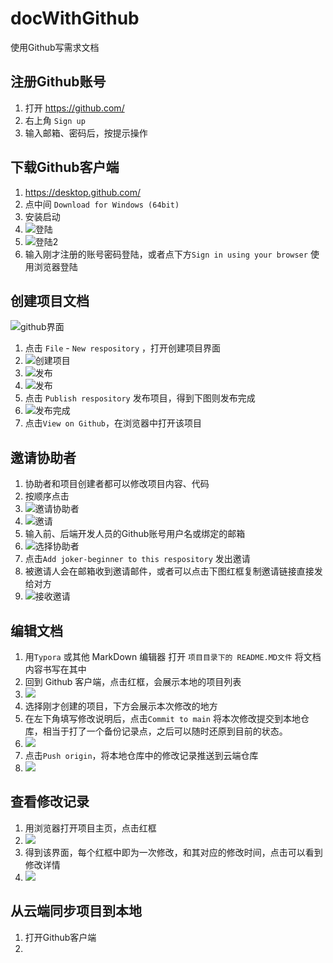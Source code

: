 # docWithGithub
 使用Github写需求文档

## 注册Github账号

1. 打开 https://github.com/
2. 右上角 `Sign up`
3. 输入邮箱、密码后，按提示操作

## 下载Github客户端

1. https://desktop.github.com/
2. 点中间 `Download for Windows (64bit)`
3. 安装启动
4. ![登陆](https://img2018.cnblogs.com/blog/1404518/201811/1404518-20181101212858827-1504878327.png)
5. ![登陆2](https://img2018.cnblogs.com/blog/1404518/201811/1404518-20181101212907301-2010179333.png)
6. 输入刚才注册的账号密码登陆，或者点下方`Sign in using your browser` 使用浏览器登陆

## 创建项目文档

![github界面](image-20210810101353253.png)

1. 点击 `File` - `New respository` ，打开创建项目界面
2. ![创建项目](微信截图_20210810101638.png)
3. ![发布](微信截图_20210810101958.png)
4. ![发布](微信截图_20210810102115.png)
5. 点击 `Publish respository` 发布项目，得到下图则发布完成
6. ![发布完成](发布完成.png)
7. 点击`View on Github`，在浏览器中打开该项目

## 邀请协助者

1. 协助者和项目创建者都可以修改项目内容、代码
2. 按顺序点击
3. ![邀请协助者](邀请协助者.png)
4. ![邀请](邀请.png)
5. 输入前、后端开发人员的Github账号用户名或绑定的邮箱
6. ![选择协助者](选择协助者.png)
7. 点击`Add joker-beginner to this respository` 发出邀请
8. 被邀请人会在邮箱收到邀请邮件，或者可以点击下图红框复制邀请链接直接发给对方
9. ![接收邀请](接收邀请.png)

## 编辑文档

1. 用`Typora` 或其他 MarkDown 编辑器 打开 `项目目录下的 README.MD文件` 将文档内容书写在其中
2. 回到 Github 客户端，点击红框，会展示本地的项目列表
3. ![](微信截图_20210810103536.png)
4. 选择刚才创建的项目，下方会展示本次修改的地方
5. 在左下角填写修改说明后，点击`Commit to main` 将本次修改提交到本地仓库，相当于打了一个备份记录点，之后可以随时还原到目前的状态。
6. ![](微信截图_20210810103857.png)
7. 点击`Push origin`，将本地仓库中的修改记录推送到云端仓库
8. ![](微信截图_20210810104143.png)

## 查看修改记录

1. 用浏览器打开项目主页，点击红框
2. ![](微信截图_20210810104749.png)
3. 得到该界面，每个红框中即为一次修改，和其对应的修改时间，点击可以看到修改详情
4. ![](微信截图_20210810104833.png)

## 从云端同步项目到本地

1. 打开Github客户端
2. 
